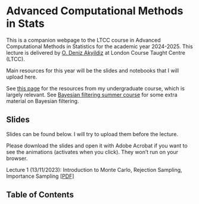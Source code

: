 # Advanced Computational Methods in Stats

This is a companion webpage to the LTCC course in Advanced Computational Methods in Statistics for the academic year 2024-2025. This lecture is delivered by [O. Deniz Akyildiz](https://akyildiz.me) at London Course Taught Centre (LTCC).

Main resources for this year will be the slides and notebooks that I will upload here.

 See [this page](https://akyildiz.me/stochastic-simulation) for the resources from my undergraduate course, which is largely relevant. See [Bayesian filtering summer course](https://akyildiz.me/ssbf-2024-intro) for some extra material on Bayesian filtering.
 
## Slides

Slides can be found below. I will try to upload them before the lecture.

Please download the slides and open it with Adobe Acrobat if you want to see the animations (activates when you click). They won’t run on your browser.

Lecture 1 (13/11/2023): Introduction to Monte Carlo, Rejection Sampling, Importance Sampling [[PDF]](https://akyildiz.me/teaching/ltcc/Lecture-1.pdf)

## Table of Contents

```{tableofcontents}
```